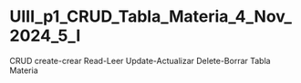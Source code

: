 # UIII_p1_CRUD_Tabla_Materia_4_Nov_2024_5_I
CRUD create-crear Read-Leer Update-Actualizar Delete-Borrar Tabla Materia
